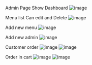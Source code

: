 Admin Page Show Dashboard
![image](https://github.com/SunitraS/Simple-Pizza-Order-CRUD/assets/160318101/27851496-c860-4a68-9ef1-ce90b5411548)


Menu list Can edit and Delete
![image](https://github.com/SunitraS/Simple-Pizza-Order-CRUD/assets/160318101/b4188b2e-6ee0-4891-ad7b-d69996be213f)


Add new menu
![image](https://github.com/SunitraS/Simple-Pizza-Order-CRUD/assets/160318101/87e453bc-b3af-4fe0-aeb3-25e0a403bb02)


Add new admin
![image](https://github.com/SunitraS/Simple-Pizza-Order-CRUD/assets/160318101/db8a0951-5e2b-4a51-b12b-082949960426)


Customer order
![image](https://github.com/SunitraS/Simple-Pizza-Order-CRUD/assets/160318101/5ed27d0b-ec1e-4a91-828f-2d63d200f360)
![image](https://github.com/SunitraS/Simple-Pizza-Order-CRUD/assets/160318101/133b070c-459f-4efa-bd5d-c3f61c12a3d0)


Order in cart
![image](https://github.com/SunitraS/Simple-Pizza-Order-CRUD/assets/160318101/21504c8d-794b-47b2-86dd-f0cf656c6569)
![image](https://github.com/SunitraS/Simple-Pizza-Order-CRUD/assets/160318101/f6b2cd11-552f-48ed-b01d-861fd71575a7)
